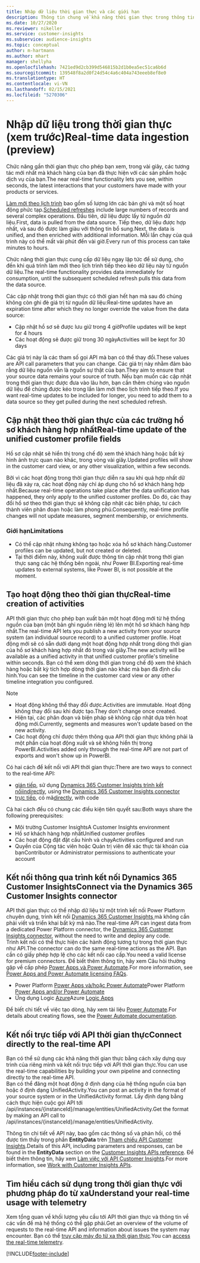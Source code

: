 ```yaml
---
title: Nhập dữ liệu thời gian thực và các giới hạn
description: Thông tin chung về khả năng thời gian thực trong thông tin chi tiết về đối tượng.
ms.date: 10/27/2020
ms.reviewer: nikeller
ms.service: customer-insights
ms.subservice: audience-insights
ms.topic: conceptual
author: m-hartmann
ms.author: mhart
manager: shellyha
ms.openlocfilehash: 7421ed9d2cb399d546815b2d1b0ea5ec51ca6b6d
ms.sourcegitcommit: 139548f8a2d0f24d54c4a6c404a743eeeb8ef8e0
ms.translationtype: HT
ms.contentlocale: vi-VN
ms.lasthandoff: 02/15/2021
ms.locfileid: "5270306"
---
```

# <a name="real-time-data-ingestion-preview"></a><span data-ttu-id="16a4c-103">Nhập dữ liệu trong thời gian thực (xem trước)</span><span class="sxs-lookup"><span data-stu-id="16a4c-103">Real-time data ingestion (preview)</span></span>

<span data-ttu-id="16a4c-104">Chức năng gần thời gian thực cho phép bạn xem, trong vài giây, các tương tác mới nhất mà khách hàng của bạn đã thực hiện với các sản phẩm hoặc dịch vụ của bạn.</span><span class="sxs-lookup"><span data-stu-id="16a4c-104">The near real-time functionality lets you see, within seconds, the latest interactions that your customers have made with your products or services.</span></span>

<span data-ttu-id="16a4c-105">[Làm mới theo lịch trình](system.md#schedule-tab) bao gồm số lượng lớn các bản ghi và một số hoạt động phức tạp.</span><span class="sxs-lookup"><span data-stu-id="16a4c-105">[Scheduled refreshes](system.md#schedule-tab) include large numbers of records and several complex operations.</span></span> <span data-ttu-id="16a4c-106">Đầu tiên, dữ liệu được lấy từ nguồn dữ liệu.</span><span class="sxs-lookup"><span data-stu-id="16a4c-106">First, data is pulled from the data source.</span></span> <span data-ttu-id="16a4c-107">Tiếp theo, dữ liệu được hợp nhất, và sau đó được làm giàu với thông tin bổ sung.</span><span class="sxs-lookup"><span data-stu-id="16a4c-107">Next, the data is unified, and then enriched with additional information.</span></span> <span data-ttu-id="16a4c-108">Mỗi lần chạy của quá trình này có thể mất vài phút đến vài giờ.</span><span class="sxs-lookup"><span data-stu-id="16a4c-108">Every run of this process can take minutes to hours.</span></span>

<span data-ttu-id="16a4c-109">Chức năng thời gian thực cung cấp dữ liệu ngay lập tức để sử dụng, cho đến khi quá trình làm mới theo lịch trình tiếp theo kéo dữ liệu này từ nguồn dữ liệu.</span><span class="sxs-lookup"><span data-stu-id="16a4c-109">The real-time functionality provides data immediately for consumption, until the subsequent scheduled refresh pulls this data from the data source.</span></span>

<span data-ttu-id="16a4c-110">Các cập nhật trong thời gian thực có thời gian hết hạn mà sau đó chúng không còn ghi đè giá trị từ nguồn dữ liệu:</span><span class="sxs-lookup"><span data-stu-id="16a4c-110">Real-time updates have an expiration time after which they no longer override the value from the data source:</span></span>

- <span data-ttu-id="16a4c-111">Cập nhật hồ sơ sẽ được lưu giữ trong 4 giờ</span><span class="sxs-lookup"><span data-stu-id="16a4c-111">Profile updates will be kept for 4 hours</span></span>
- <span data-ttu-id="16a4c-112">Các hoạt động sẽ được giữ trong 30 ngày</span><span class="sxs-lookup"><span data-stu-id="16a4c-112">Activities will be kept for 30 days</span></span>

<span data-ttu-id="16a4c-113">Các giá trị này là các tham số gọi API mà bạn có thể thay đổi.</span><span class="sxs-lookup"><span data-stu-id="16a4c-113">These values are API call parameters that you can change.</span></span> <span data-ttu-id="16a4c-114">Các giá trị này nhằm đảm bảo rằng dữ liệu nguồn vẫn là nguồn sự thật của bạn.</span><span class="sxs-lookup"><span data-stu-id="16a4c-114">They aim to ensure that your source data remains your source of truth.</span></span> <span data-ttu-id="16a4c-115">Nếu bạn muốn các cập nhật trong thời gian thực được đưa vào lâu hơn, bạn cần thêm chúng vào nguồn dữ liệu để chúng được kéo trong lần làm mới theo lịch trình tiếp theo.</span><span class="sxs-lookup"><span data-stu-id="16a4c-115">If you want real-time updates to be included for longer, you need to add them to a data source so they get pulled during the next scheduled refresh.</span></span>

## <a name="real-time-update-of-the-unified-customer-profile-fields"></a><span data-ttu-id="16a4c-116">Cập nhật theo thời gian thực của các trường hồ sơ khách hàng hợp nhất</span><span class="sxs-lookup"><span data-stu-id="16a4c-116">Real-time update of the unified customer profile fields</span></span>

<span data-ttu-id="16a4c-117">Hồ sơ cập nhật sẽ hiển thị trong chế độ xem thẻ khách hàng hoặc bất kỳ hình ảnh trực quan nào khác, trong vòng vài giây.</span><span class="sxs-lookup"><span data-stu-id="16a4c-117">Updated profiles will show in the customer card view, or any other visualization, within a few seconds.</span></span>

<span data-ttu-id="16a4c-118">Bởi vì các hoạt động trong thời gian thực diễn ra sau khi quá hợp nhất dữ liệu đã xảy ra, các hoạt động này chỉ áp dụng cho hồ sơ khách hàng hợp nhất.</span><span class="sxs-lookup"><span data-stu-id="16a4c-118">Because real-time operations take place after the data unification has happened, they only apply to the unified customer profiles.</span></span> <span data-ttu-id="16a4c-119">Do đó, các thay đổi hồ sơ theo thời gian thực sẽ không cập nhật các biện pháp, tư cách thành viên phân đoạn hoặc làm phong phú.</span><span class="sxs-lookup"><span data-stu-id="16a4c-119">Consequently, real-time profile changes will not update measures, segment membership, or enrichments.</span></span>

### <a name="limitations"></a><span data-ttu-id="16a4c-120">Giới hạn</span><span class="sxs-lookup"><span data-stu-id="16a4c-120">Limitations</span></span>

- <span data-ttu-id="16a4c-121">Có thể cập nhật nhưng không tạo hoặc xóa hồ sơ khách hàng.</span><span class="sxs-lookup"><span data-stu-id="16a4c-121">Customer profiles can be updated, but not created or deleted.</span></span>
- <span data-ttu-id="16a4c-122">Tại thời điểm này, không xuất được thông tin cập nhật trong thời gian thực sang các hệ thống bên ngoài, như Power BI.</span><span class="sxs-lookup"><span data-stu-id="16a4c-122">Exporting real-time updates to external systems, like Power BI, is not possible at the moment.</span></span>

## <a name="real-time-creation-of-activities"></a><span data-ttu-id="16a4c-123">Tạo hoạt động theo thời gian thực</span><span class="sxs-lookup"><span data-stu-id="16a4c-123">Real-time creation of activities</span></span>

<span data-ttu-id="16a4c-124">API thời gian thực cho phép bạn xuất bản một hoạt động mới từ hệ thống nguồn của bạn (một bản ghi nguồn riêng lẻ) lên một hồ sơ khách hàng hợp nhất.</span><span class="sxs-lookup"><span data-stu-id="16a4c-124">The real-time API lets you publish a new activity from your source system (an individual source record) to a unified customer profile.</span></span> <span data-ttu-id="16a4c-125">Hoạt động mới sẽ có sẵn dưới dạng một hoạt động hợp nhất trong dòng thời gian của hồ sơ khách hàng hợp nhất đó trong vài giây.</span><span class="sxs-lookup"><span data-stu-id="16a4c-125">The new activity will be available as a unified activity in that unified customer profile's timeline within seconds.</span></span> <span data-ttu-id="16a4c-126">Bạn có thể xem dòng thời gian trong chế độ xem thẻ khách hàng hoặc bất kỳ tích hợp dòng thời gian nào khác mà bạn đã định cấu hình.</span><span class="sxs-lookup"><span data-stu-id="16a4c-126">You can see the timeline in the customer card view or any other timeline integration you configured.</span></span>

> [!NOTE]
>
> - <span data-ttu-id="16a4c-127">Hoạt động không thể thay đổi được.</span><span class="sxs-lookup"><span data-stu-id="16a4c-127">Activities are immutable.</span></span> <span data-ttu-id="16a4c-128">Hoạt động không thay đổi sau khi được tạo.</span><span class="sxs-lookup"><span data-stu-id="16a4c-128">They don't change once created.</span></span>
> - <span data-ttu-id="16a4c-129">Hiện tại, các phân đoạn và biện pháp sẽ không cập nhật dựa trên hoạt động mới.</span><span class="sxs-lookup"><span data-stu-id="16a4c-129">Currently, segments and measures won't update based on the new activity.</span></span>
> - <span data-ttu-id="16a4c-130">Các hoạt động chỉ được thêm thông qua API thời gian thực không phải là một phần của hoạt động xuất và sẽ không hiển thị trong PowerBI.</span><span class="sxs-lookup"><span data-stu-id="16a4c-130">Activities added only through the real-time API are not part of exports and won't show up in PowerBI.</span></span>

<span data-ttu-id="16a4c-131">Có hai cách để kết nối với API thời gian thực:</span><span class="sxs-lookup"><span data-stu-id="16a4c-131">There are two ways to connect to the real-time API:</span></span>

- <span data-ttu-id="16a4c-132">[gián tiếp](#connect-via-the-dynamics-365-customer-insights-connector), sử dụng [Dynamics 365 Customer Insights trình kết nối](https://docs.microsoft.com/connectors/customerinsights/)</span><span class="sxs-lookup"><span data-stu-id="16a4c-132">[indirectly](#connect-via-the-dynamics-365-customer-insights-connector), using the [Dynamics 365 Customer Insights connector](https://docs.microsoft.com/connectors/customerinsights/)</span></span>
- <span data-ttu-id="16a4c-133">[trực tiếp](#connect-directly-to-the-real-time-api), có mã</span><span class="sxs-lookup"><span data-stu-id="16a4c-133">[directly](#connect-directly-to-the-real-time-api), with code</span></span>

<span data-ttu-id="16a4c-134">Cả hai cách đều có chung các điều kiện tiên quyết sau:</span><span class="sxs-lookup"><span data-stu-id="16a4c-134">Both ways share the following prerequisites:</span></span>

- <span data-ttu-id="16a4c-135">Môi trường Customer Insights</span><span class="sxs-lookup"><span data-stu-id="16a4c-135">A Customer Insights environment</span></span>
- <span data-ttu-id="16a4c-136">Hồ sơ khách hàng hợp nhất</span><span class="sxs-lookup"><span data-stu-id="16a4c-136">Unified customer profiles</span></span>
- <span data-ttu-id="16a4c-137">Các hoạt động đặt đặt cấu hình và chạy</span><span class="sxs-lookup"><span data-stu-id="16a4c-137">Activities configured and run</span></span>
- <span data-ttu-id="16a4c-138">Quyền của Cộng tác viên hoặc Quản trị viên để xác thực tài khoản của bạn</span><span class="sxs-lookup"><span data-stu-id="16a4c-138">Contributor or Administrator permissions to authenticate your account</span></span>

## <a name="connect-via-the-dynamics-365-customer-insights-connector"></a><span data-ttu-id="16a4c-139">Kết nối thông qua trình kết nối Dynamics 365 Customer Insights</span><span class="sxs-lookup"><span data-stu-id="16a4c-139">Connect via the Dynamics 365 Customer Insights connector</span></span>

<span data-ttu-id="16a4c-140">API thời gian thực có thể nhập dữ liệu từ một trình kết nối Power Platform chuyên dụng, trình kết nối [Dynamics 365 Customer Insights ](https://docs.microsoft.com/connectors/customerinsights/) mà không cần phải viết và triển khai bất kỳ mã nào.</span><span class="sxs-lookup"><span data-stu-id="16a4c-140">The real-time API can ingest data from a dedicated Power Platform connector, the [Dynamics 365 Customer Insights connector](https://docs.microsoft.com/connectors/customerinsights/), without the need to write and deploy any code.</span></span>    
<span data-ttu-id="16a4c-141">Trình kết nối có thể thực hiện các hành động tương tự trong thời gian thực như API.</span><span class="sxs-lookup"><span data-stu-id="16a4c-141">The connector can do the same real-time actions as the API.</span></span> <span data-ttu-id="16a4c-142">Bạn cần có giấy phép hợp lệ cho các kết nối cao cấp.</span><span class="sxs-lookup"><span data-stu-id="16a4c-142">You need a valid license for premium connectors.</span></span> <span data-ttu-id="16a4c-143">Để biết thêm thông tin, hãy xem Câu hỏi thường gặp về cấp phép [Power Apps và Power Automate](https://docs.microsoft.com/power-platform/admin/powerapps-flow-licensing-faq).</span><span class="sxs-lookup"><span data-stu-id="16a4c-143">For more information, see [Power Apps and Power Automate licensing FAQs](https://docs.microsoft.com/power-platform/admin/powerapps-flow-licensing-faq).</span></span>

- <span data-ttu-id="16a4c-144">Power Platform [Power Apps và/hoặc Power Automate](https://docs.microsoft.com/connectors/)</span><span class="sxs-lookup"><span data-stu-id="16a4c-144">Power Platform [Power Apps and/or Power Automate](https://docs.microsoft.com/connectors/)</span></span>
- <span data-ttu-id="16a4c-145">Ứng dụng Logic [Azure](https://docs.microsoft.com/azure/connectors/apis-list)</span><span class="sxs-lookup"><span data-stu-id="16a4c-145">Azure [Logic Apps](https://docs.microsoft.com/azure/connectors/apis-list)</span></span>

<span data-ttu-id="16a4c-146">Để biết chi tiết về việc tạo dòng, hãy xem tài liệu [Power Automate](https://docs.microsoft.com/power-automate/).</span><span class="sxs-lookup"><span data-stu-id="16a4c-146">For details about creating flows, see the [Power Automate documentation](https://docs.microsoft.com/power-automate/).</span></span>

## <a name="connect-directly-to-the-real-time-api"></a><span data-ttu-id="16a4c-147">Kết nối trực tiếp với API thời gian thực</span><span class="sxs-lookup"><span data-stu-id="16a4c-147">Connect directly to the real-time API</span></span>

<span data-ttu-id="16a4c-148">Bạn có thể sử dụng các khả năng thời gian thực bằng cách xây dựng quy trình của riêng mình và kết nối trực tiếp với API thời gian thực.</span><span class="sxs-lookup"><span data-stu-id="16a4c-148">You can use the real-time capabilities by building your own pipeline and connecting directly to the real-time API.</span></span>    
<span data-ttu-id="16a4c-149">Bạn có thể đăng một hoạt động ở định dạng của hệ thống nguồn của bạn hoặc ở định dạng UnifiedActivity.</span><span class="sxs-lookup"><span data-stu-id="16a4c-149">You can post an activity in the format of your source system or in the UnifiedActivity format.</span></span> <span data-ttu-id="16a4c-150">Lấy định dạng bằng cách thực hiện cuộc gọi API tới /api/instances/{instanceId}/manage/entities/UnifiedActivity.</span><span class="sxs-lookup"><span data-stu-id="16a4c-150">Get the format by making an API call to /api/instances/{instanceId}/manage/entities/UnifiedActivity.</span></span>

<span data-ttu-id="16a4c-151">Thông tin chi tiết về API này, bao gồm các thông số và phản hồi, có thể được tìm thấy trong phần **EntityData** trên [Tham chiếu API Customer Insights](https://developer.ci.ai.dynamics.com/api-details#api=CustomerInsights).</span><span class="sxs-lookup"><span data-stu-id="16a4c-151">Details of this API, including parameters and responses, can be found in the **EntityData** section on the [Customer Insights APIs reference](https://developer.ci.ai.dynamics.com/api-details#api=CustomerInsights).</span></span> <span data-ttu-id="16a4c-152">Để biết thêm thông tin, hãy xem [Làm việc với API Customer Insights](apis.md).</span><span class="sxs-lookup"><span data-stu-id="16a4c-152">For more information, see [Work with Customer Insights APIs](apis.md).</span></span>

## <a name="understand-your-real-time-usage-with-telemetry"></a><span data-ttu-id="16a4c-153">Tìm hiểu cách sử dụng trong thời gian thực với phương pháp đo từ xa</span><span class="sxs-lookup"><span data-stu-id="16a4c-153">Understand your real-time usage with telemetry</span></span>

<span data-ttu-id="16a4c-154">Xem tổng quan về khối lượng yêu cầu tới API thời gian thực và thông tin về các vấn đề mà hệ thống có thể gặp phải.</span><span class="sxs-lookup"><span data-stu-id="16a4c-154">Get an overview of the volume of requests to the real-time API and information about issues the system may encounter.</span></span> <span data-ttu-id="16a4c-155">Bạn có thể [truy cập máy đo từ xa thời gian thực](system.md#api-usage-tab).</span><span class="sxs-lookup"><span data-stu-id="16a4c-155">You can [access the real-time telemetry](system.md#api-usage-tab).</span></span> 


[!INCLUDE[footer-include](../includes/footer-banner.md)]